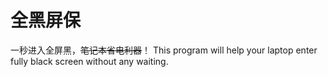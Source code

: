 # 全黑屏保
一秒进入全屏黑，~~笔记本省电利器~~！
This program will help your laptop enter fully black screen without any waiting.

